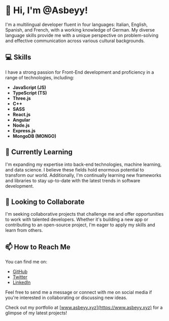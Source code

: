 # 👋 Hi, I'm @Asbeyy!

I'm a multilingual developer fluent in four languages: Italian, English, Spanish, and French, with a working knowledge of German. My diverse language skills provide me with a unique perspective on problem-solving and effective communication across various cultural backgrounds.

## 💻 Skills

I have a strong passion for Front-End development and proficiency in a range of technologies, including:

- **JavaScript (JS)**
- **TypeScript (TS)**
- **Three.js**
- **C++**
- **SASS**
- **React.js**
- **Angular**
- **Node.js**
- **Express.js**
- **MongoDB (MONGO)**

## 🌱 Currently Learning

I'm expanding my expertise into back-end technologies, machine learning, and data science. I believe these fields hold enormous potential to transform our world. Additionally, I'm continually learning new frameworks and libraries to stay up-to-date with the latest trends in software development.

## 💞️ Looking to Collaborate

I'm seeking collaborative projects that challenge me and offer opportunities to work with talented developers. Whether it's building a new app or contributing to an open-source project, I'm eager to apply my skills and learn from others.

## 📫 How to Reach Me

You can find me on:

- [GitHub](https://github.com/Asbeyy)
- [Twitter](https://twitter.com/_sBey)
- [LinkedIn](https://www.linkedin.com/in/federico-lacchini-799099181/)

Feel free to send me a message or connect with me on social media if you're interested in collaborating or discussing new ideas.

Check out my portfolio at [www.asbeyy.xyz](https://www.asbeyy.xyz) for a glimpse of my latest projects!


<!---
Asbeyy/Asbeyy is a ✨ special ✨ repository because its `README.md` (this file) appears on your GitHub profile.
You can click the Preview link to take a look at your changes.
--->
